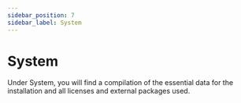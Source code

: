 ```yaml
---
sidebar_position: 7
sidebar_label: System
---
```


# System

Under System, you will find a compilation of the essential data for the installation and all licenses and external packages used.